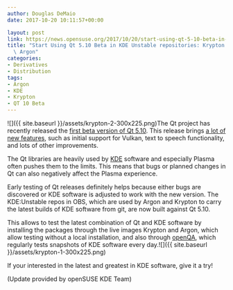 ```yaml
---
author: Douglas DeMaio
date: 2017-10-20 10:11:57+00:00

layout: post
link: https://news.opensuse.org/2017/10/20/start-using-qt-5-10-beta-in-kde-unstable-repositories-krypton-and-argon/
title: "Start Using Qt 5.10 Beta in KDE Unstable repositories: Krypton and\
  \ Argon"
categories:
- Derivatives
- Distribution
tags:
- Argon
- KDE
- Krypton
- QT 10 Beta
---
```

![]({{ site.baseurl }}/assets/krypton-2-300x225.png)The Qt project has recently released the [first beta version of Qt 5.10](http://blog.qt.io/blog/2017/10/09/qt-5-10-beta-released/). This release brings [a lot of new features](https://wiki.qt.io/New_Features_in_Qt_5.10), such as initial support for Vulkan, text to speech functionality, and lots of other improvements.

The Qt libraries are heavily used by [KDE](https://www.kde.org/) software and especially Plasma often pushes them to the limits. This means that bugs or planned changes in Qt can also negatively affect the Plasma experience.

Early testing of Qt releases definitely helps because either bugs are discovered or KDE software is adjusted to work with the new version. The KDE:Unstable repos in OBS, which are used by Argon and Krypton to carry the latest builds of KDE software from git, are now built against Qt 5.10.

This allows to test the latest combination of Qt and KDE software by installing the packages through the live images Krypton and Argon, which allow testing without a local installation, and also through [openQA](http://open.qa/), which regularly tests snapshots of KDE software every day.![]({{ site.baseurl }}/assets/krypton-1-300x225.png)

If your interested in the latest and greatest in KDE software, give it a try!

(Update provided by openSUSE KDE Team)		
